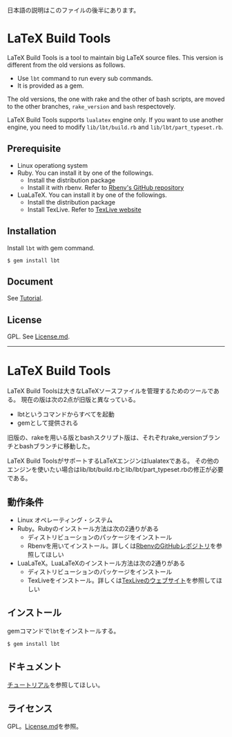 日本語の説明はこのファイルの後半にあります。

# LaTeX Build Tools

LaTeX Build Tools is a tool to maintain big LaTeX source files.
This version is different from the old versions as follows.

- Use `lbt` command to run every sub commands.
- It is provided as a gem.

The old versions, the one with rake and the other of bash scripts, are moved to the other branches, `rake_version` and `bash` respectovely.

LaTeX Build Tools supports `lualatex` engine only.
If you want to use another engine, you need to modify `lib/lbt/build.rb` and `lib/lbt/part_typeset.rb`.

## Prerequisite

- Linux operationg system
- Ruby. You can install it by one of the followings.
  - Install the distribution package
  - Install it with rbenv. Refer to [Rbenv's GitHub repository](https://github.com/rbenv/rbenv)
- LuaLaTeX. You can install it by one of the followings.
  - Install the distribution package
  - Install TexLive. Refer to [TexLive website](https://tug.org/texlive/)

## Installation

Install `lbt` with gem command.

```
$ gem install lbt
```

## Document

See [Tutorial](Tutorial.md).

## License

GPL. See [License.md](License.md).

----------

# LaTeX Build Tools

LaTeX Build Toolsは大きなLaTeXソースファイルを管理するためのツールである。
現在の版は次の2点が旧版と異なっている。

- lbtというコマンドからすべてを起動
- gemとして提供される

旧版の、rakeを用いる版とbashスクリプト版は、それぞれrake\_versionブランチとbashブランチに移動した。

LaTeX Build ToolsがサポートするLaTeXエンジンはlualatexである。
その他のエンジンを使いたい場合はlib/lbt/build.rbとlib/lbt/part\_typeset.rbの修正が必要である。

## 動作条件

- Linux オペレーティング・システム
- Ruby。Rubyのインストール方法は次の2通りがある
  - ディストリビューションのパッケージをインストール
  - Rbenvを用いてインストール。詳しくは[RbenvのGitHubレポジトリ](https://github.com/rbenv/rbenv)を参照してほしい
- LuaLaTeX。LuaLaTeXのインストール方法は次の2通りがある
  - ディストリビューションのパッケージをインストール
  - TexLiveをインストール。詳しくは[TexLiveのウェブサイト](https://tug.org/texlive/)を参照してほしい

## インストール

gemコマンドで`lbt`をインストールする。

```
$ gem install lbt
```

## ドキュメント

[チュートリアル](Tutorial.ja.md)を参照してほしい。

## ライセンス

GPL。[License.md](License.md)を参照。
